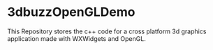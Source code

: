 # 3dbuzzOpenGLDemo

This Repository stores the c++ code for a cross platform 3d graphics application made with WXWidgets and OpenGL.
